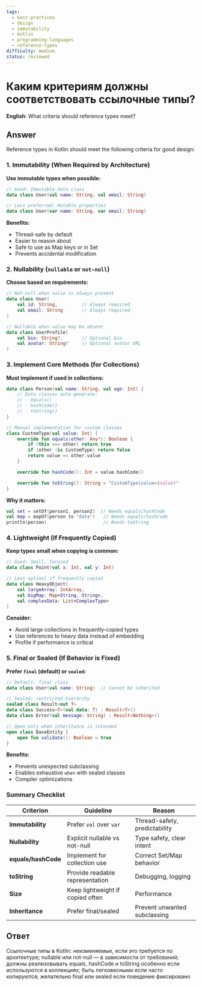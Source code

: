 ```yaml
---
tags:
  - best-practices
  - design
  - immutability
  - kotlin
  - programming-languages
  - reference-types
difficulty: medium
status: reviewed
---
```


# Каким критериям должны соответствовать ссылочные типы?

**English**: What criteria should reference types meet?

## Answer

Reference types in Kotlin should meet the following criteria for good design:

### 1. Immutability (When Required by Architecture)

**Use immutable types when possible:**
```kotlin
// Good: Immutable data class
data class User(val name: String, val email: String)

// Less preferred: Mutable properties
data class User(var name: String, var email: String)
```

**Benefits:**
- Thread-safe by default
- Easier to reason about
- Safe to use as Map keys or in Set
- Prevents accidental modification

### 2. Nullability (`nullable` or `not-null`)

**Choose based on requirements:**
```kotlin
// Not-null when value is always present
data class User(
    val id: String,         // Always required
    val email: String       // Always required
)

// Nullable when value may be absent
data class UserProfile(
    val bio: String?,       // Optional bio
    val avatar: String?     // Optional avatar URL
)
```

### 3. Implement Core Methods (for Collections)

**Must implement if used in collections:**
```kotlin
data class Person(val name: String, val age: Int) {
    // Data classes auto-generate:
    // - equals()
    // - hashCode()
    // - toString()
}

// Manual implementation for custom classes
class CustomType(val value: Int) {
    override fun equals(other: Any?): Boolean {
        if (this === other) return true
        if (other !is CustomType) return false
        return value == other.value
    }

    override fun hashCode(): Int = value.hashCode()

    override fun toString(): String = "CustomType(value=$value)"
}
```

**Why it matters:**
```kotlin
val set = setOf(person1, person2)  // Needs equals/hashCode
val map = mapOf(person to "data")   // Needs equals/hashCode
println(person)                     // Needs toString
```

### 4. Lightweight (If Frequently Copied)

**Keep types small when copying is common:**
```kotlin
// Good: Small, focused
data class Point(val x: Int, val y: Int)

// Less optimal if frequently copied
data class HeavyObject(
    val largeArray: IntArray,
    val bigMap: Map<String, String>,
    val complexData: List<ComplexType>
)
```

**Consider:**
- Avoid large collections in frequently-copied types
- Use references to heavy data instead of embedding
- Profile if performance is critical

### 5. Final or Sealed (If Behavior is Fixed)

**Prefer `final` (default) or `sealed`:**
```kotlin
// Default: final class
data class User(val name: String)  // Cannot be inherited

// Sealed: restricted hierarchy
sealed class Result<out T>
data class Success<T>(val data: T) : Result<T>()
data class Error(val message: String) : Result<Nothing>()

// Open only when inheritance is intended
open class BaseEntity {
    open fun validate(): Boolean = true
}
```

**Benefits:**
- Prevents unexpected subclassing
- Enables exhaustive `when` with sealed classes
- Compiler optimizations

### Summary Checklist

| Criterion | Guideline | Reason |
|-----------|-----------|--------|
| **Immutability** | Prefer `val` over `var` | Thread-safety, predictability |
| **Nullability** | Explicit nullable vs not-null | Type safety, clear intent |
| **equals/hashCode** | Implement for collection use | Correct Set/Map behavior |
| **toString** | Provide readable representation | Debugging, logging |
| **Size** | Keep lightweight if copied often | Performance |
| **Inheritance** | Prefer final/sealed | Prevent unwanted subclassing |

## Ответ

Ссылочные типы в Kotlin: неизменяемые, если это требуется по архитектуре; nullable или not-null — в зависимости от требований; должны реализовывать equals, hashCode и toString особенно если используются в коллекциях; быть легковесными если часто копируются; желательно final или sealed если поведение фиксировано

